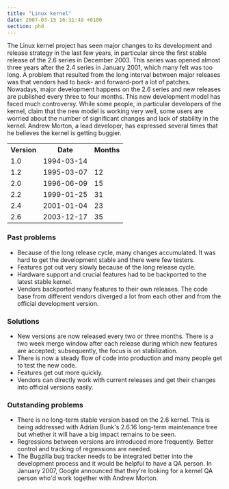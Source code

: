 ```yaml
---
title: "Linux kernel"
date: 2007-03-15 16:31:49 +0100
section: phd
---
```


The Linux kernel project has seen major changes to its development and
release strategy in the last few years, in particular since the first
stable release of the 2.6 series in December 2003.  This series was opened
almost three years after the 2.4 series in January 2001, which many felt
was too long.  A problem that resulted from the long interval between major
releases was that vendors had to back- and forward-port a lot of patches.
Nowadays, major development happens on the 2.6 series and new releases are
published every three to four months.  This new development model has faced
much controversy.  While some people, in particular developers of the
kernel, claim that the new model is working very well, some users are
worried about the number of significant changes and lack of stability in
the kernel.  Andrew Morton, a lead developer, has expressed several times
that he believes the kernel is getting buggier.

<table class="phd">

<tr>
<th>Version</th>
<th>Date</th>
<th>Months</th>
</tr>

<tr>
<td>1.0</td>
<td>1994-03-14</td>
<td></td>
</tr>

<tr>
<td>1.2</td>
<td>1995-03-07</td>
<td class="months">12</td>
</tr>

<tr>
<td>2.0</td>
<td>1996-06-09</td>
<td class="months">15</td>
</tr>

<tr>
<td>2.2</td>
<td>1999-01-25</td>
<td class="months">31</td>
</tr>

<tr>
<td>2.4</td>
<td>2001-01-04</td>
<td class="months">23</td>
</tr>

<tr>
<td>2.6</td>
<td>2003-12-17</td>
<td class="months">35</td>
</tr>

</table>

<h3>Past problems</h3>

<ul>

<li>Because of the long release cycle, many changes accumulated.  It was
hard to get the development stable and there were few testers.</li>

<li>Features got out very slowly because of the long release cycle.</li>

<li>Hardware support and crucial features had to be backported to the
latest stable kernel.</li>

<li>Vendors backported many features to their own releases.  The code base
from different vendors diverged a lot from each other and from the official
development version.</li>

</ul>

<h3>Solutions</h3>

<ul>

<li>New versions are now released every two or three months.  There is a
two week merge window after each release during which new features are
accepted; subsequently, the focus is on stabilization.</li>

<li>There is now a steady flow of code into production and many people get
to test the new code.</li>

<li>Features get out more quickly.</li>

<li>Vendors can directly work with current releases and get their changes
into official versions easily.</li>

</ul>

<h3>Outstanding problems</h3>

<ul>

<li>There is no long-term stable version based on the 2.6 kernel.  This is
being addressed with Adrian Bunk's 2.6.16 long-term maintenance tree but
whether it will have a big impact remains to be seen.</li>

<li>Regressions between versions are introduced more frequently.  Better
control and tracking of regressions are needed.</li>

<li>The Bugzilla bug tracker needs to be integrated better into the
development process and it would be helpful to have a QA person.  In
January 2007, Google announced that they're looking for a kernel QA person
who'd work together with Andrew Morton.</li>

</ul>

